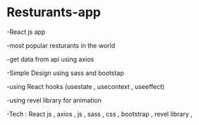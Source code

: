 # Resturants-app
 -React js app 
 
 -most popular resturants in the world 
 
 -get data from api using axios 
 
 -Simple Design using sass and bootstap 
 
 -using React hooks (usestate , usecontext , useeffect)
 
 -using revel library for animation 
 
 -Tech : React js , axios , js , sass , css , bootstrap , revel library , 
 
 
